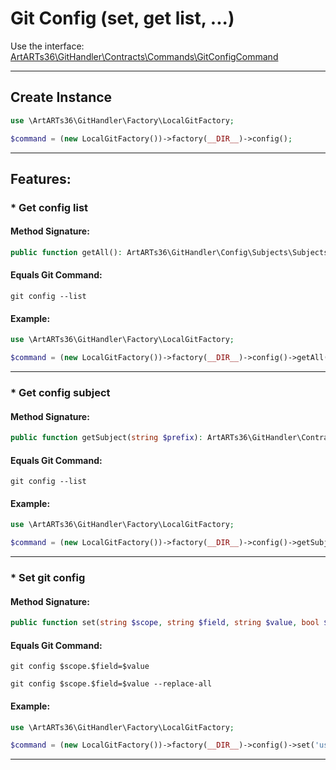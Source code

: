 # Git Config (set, get list, ...)

Use the interface: [ArtARTs36\GitHandler\Contracts\Commands\GitConfigCommand](/Users/artem/PhpstormProjects/artarts36/libraries/git/src/Contracts/Commands/GitConfigCommand.php)

---

## Create Instance

```php
use \ArtARTs36\GitHandler\Factory\LocalGitFactory;

$command = (new LocalGitFactory())->factory(__DIR__)->config();
```

---

## Features:

### * Get config list

#### Method Signature:



```php
public function getAll(): ArtARTs36\GitHandler\Config\Subjects\SubjectsCollection;
```

#### Equals Git Command:

`git config --list`

#### Example:

```php
use \ArtARTs36\GitHandler\Factory\LocalGitFactory;

$command = (new LocalGitFactory())->factory(__DIR__)->config()->getAll();
```

---
### * Get config subject

#### Method Signature:



```php
public function getSubject(string $prefix): ArtARTs36\GitHandler\Contracts\Config\ConfigSubject;
```

#### Equals Git Command:

`git config --list`

#### Example:

```php
use \ArtARTs36\GitHandler\Factory\LocalGitFactory;

$command = (new LocalGitFactory())->factory(__DIR__)->config()->getSubject('user');
```

---
### * Set git config

#### Method Signature:



```php
public function set(string $scope, string $field, string $value, bool $replaceAll): bool;
```

#### Equals Git Command:

`git config $scope.$field=$value`

`git config $scope.$field=$value --replace-all`

#### Example:

```php
use \ArtARTs36\GitHandler\Factory\LocalGitFactory;

$command = (new LocalGitFactory())->factory(__DIR__)->config()->set('user', 'name', 'ArtARTs36');
```

---
